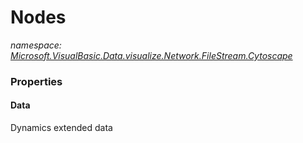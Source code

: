 ﻿# Nodes
_namespace: <a href="#" onClick="load('/docs/Microsoft.VisualBasic.Data.visualize.Network.FileStream.Cytoscape/index.md')">Microsoft.VisualBasic.Data.visualize.Network.FileStream.Cytoscape</a>_






### Properties

#### Data
Dynamics extended data
